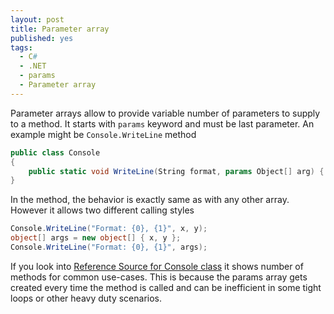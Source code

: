 ```yaml
---
layout: post
title: Parameter array
published: yes
tags:
  - C#
  - .NET
  - params
  - Parameter array
---
```

Parameter arrays allow to provide variable number of parameters to supply to a method. It starts with `params` keyword and must be last parameter. An example might be `Console.WriteLine` method

```c#
public class Console
{
    public static void WriteLine(String format, params Object[] arg) { ... }
}
```

In the method, the behavior is exactly same as with any other array. However it allows two different calling styles

```c#
Console.WriteLine("Format: {0}, {1}", x, y);
object[] args = new object[] { x, y };
Console.WriteLine("Format: {0}, {1}", args);
```

If you look into [Reference Source for Console class][1] it shows number of methods for common use-cases. This is because the params array gets created every time the method is called and can be inefficient in some tight loops or other heavy duty scenarios.

[1]: https://referencesource.microsoft.com/#mscorlib/system/console.cs,f907d79481da6ba4